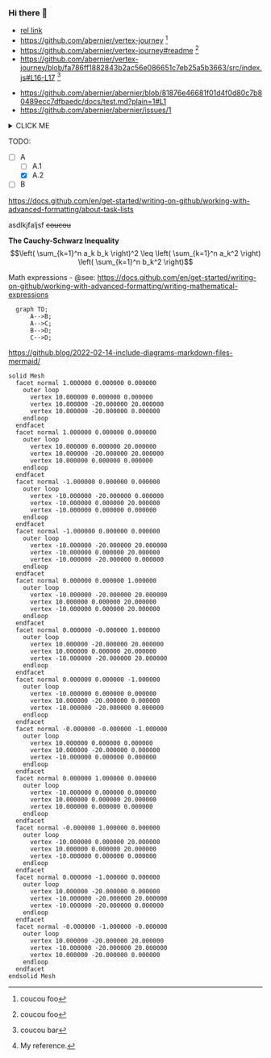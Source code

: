 ### Hi there 👋

- [rel link](docs/test.md)
- https://github.com/abernier/vertex-journey [^foo]
- https://github.com/abernier/vertex-journey#readme [^foo]
- https://github.com/abernier/vertex-journey/blob/fa786ff1882843b2ac56e086651c7eb25a5b3663/src/index.js#L16-L17 [^bar]
[^bar]: coucou bar
- https://github.com/abernier/abernier/blob/81876e46681f01d4f0d80c7b80489ecc7dfbaedc/docs/test.md?plain=1#L1
- https://github.com/abernier/abernier/issues/1

[^foo]: coucou foo

<details><summary>CLICK ME</summary>
<div>
  
#### We can hide anything, even code![^1]
[^1]: My reference.

```ruby
   puts "Hello World"
```
  
</div>
</details>

TODO:
- [ ] A
  - [ ] A.1
  - [x] A.2
- [ ] B

https://docs.github.com/en/get-started/writing-on-github/working-with-advanced-formatting/about-task-lists

asdlkjfaljsf
  <s>coucou</s>


**The Cauchy-Schwarz Inequality**
$$\left( \sum_{k=1}^n a_k b_k \right)^2 \leq \left( \sum_{k=1}^n a_k^2 \right) \left( \sum_{k=1}^n b_k^2 \right)$$

Math expressions - @see: https://docs.github.com/en/get-started/writing-on-github/working-with-advanced-formatting/writing-mathematical-expressions

```mermaid
  graph TD;
      A-->B;
      A-->C;
      B-->D;
      C-->D;
```
https://github.blog/2022-02-14-include-diagrams-markdown-files-mermaid/

```stl
solid Mesh
  facet normal 1.000000 0.000000 0.000000
    outer loop
      vertex 10.000000 0.000000 0.000000
      vertex 10.000000 -20.000000 20.000000
      vertex 10.000000 -20.000000 0.000000
    endloop
  endfacet
  facet normal 1.000000 0.000000 0.000000
    outer loop
      vertex 10.000000 0.000000 20.000000
      vertex 10.000000 -20.000000 20.000000
      vertex 10.000000 0.000000 0.000000
    endloop
  endfacet
  facet normal -1.000000 0.000000 0.000000
    outer loop
      vertex -10.000000 -20.000000 0.000000
      vertex -10.000000 0.000000 20.000000
      vertex -10.000000 0.000000 0.000000
    endloop
  endfacet
  facet normal -1.000000 0.000000 0.000000
    outer loop
      vertex -10.000000 -20.000000 20.000000
      vertex -10.000000 0.000000 20.000000
      vertex -10.000000 -20.000000 0.000000
    endloop
  endfacet
  facet normal 0.000000 0.000000 1.000000
    outer loop
      vertex -10.000000 -20.000000 20.000000
      vertex 10.000000 0.000000 20.000000
      vertex -10.000000 0.000000 20.000000
    endloop
  endfacet
  facet normal 0.000000 -0.000000 1.000000
    outer loop
      vertex 10.000000 -20.000000 20.000000
      vertex 10.000000 0.000000 20.000000
      vertex -10.000000 -20.000000 20.000000
    endloop
  endfacet
  facet normal 0.000000 0.000000 -1.000000
    outer loop
      vertex -10.000000 0.000000 0.000000
      vertex 10.000000 -20.000000 0.000000
      vertex -10.000000 -20.000000 0.000000
    endloop
  endfacet
  facet normal -0.000000 -0.000000 -1.000000
    outer loop
      vertex 10.000000 0.000000 0.000000
      vertex 10.000000 -20.000000 0.000000
      vertex -10.000000 0.000000 0.000000
    endloop
  endfacet
  facet normal 0.000000 1.000000 0.000000
    outer loop
      vertex -10.000000 0.000000 0.000000
      vertex 10.000000 0.000000 20.000000
      vertex 10.000000 0.000000 0.000000
    endloop
  endfacet
  facet normal -0.000000 1.000000 0.000000
    outer loop
      vertex -10.000000 0.000000 20.000000
      vertex 10.000000 0.000000 20.000000
      vertex -10.000000 0.000000 0.000000
    endloop
  endfacet
  facet normal 0.000000 -1.000000 0.000000
    outer loop
      vertex 10.000000 -20.000000 0.000000
      vertex -10.000000 -20.000000 20.000000
      vertex -10.000000 -20.000000 0.000000
    endloop
  endfacet
  facet normal -0.000000 -1.000000 -0.000000
    outer loop
      vertex 10.000000 -20.000000 20.000000
      vertex -10.000000 -20.000000 20.000000
      vertex 10.000000 -20.000000 0.000000
    endloop
  endfacet
endsolid Mesh
```

<!--
https://github.blog/tag/markdown/

https://docs.github.com/en/get-started/writing-on-github/working-with-advanced-formatting/autolinked-references-and-urls


-->


